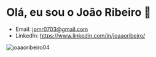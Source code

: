 # Olá, eu sou o João Ribeiro 👋

- Email: jpmr0703@gmail.com 
- LinkedIn: https://www.linkedin.com/in/joaaoribeiro/

![joaaoribeiro04](https://github-readme-stats.vercel.app/api?username=joaaoribeiro04&show_icons=true&theme=radical)
